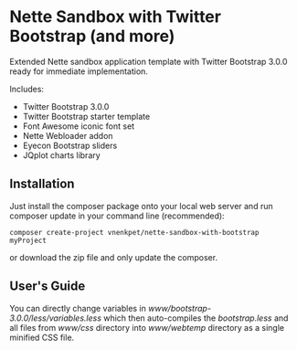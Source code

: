 Nette Sandbox with Twitter Bootstrap (and more)
===============================================

Extended Nette sandbox application template with Twitter Bootstrap 3.0.0 ready for immediate implementation.

Includes:

- Twitter Bootstrap 3.0.0
- Twitter Bootstrap starter template
- Font Awesome iconic font set
- Nette Webloader addon
- Eyecon Bootstrap sliders
- JQplot charts library



Installation
------------

Just install the composer package onto your local web server and run composer update in your command line (recommended):

```
composer create-project vnenkpet/nette-sandbox-with-bootstrap myProject
```

or download the zip file and only update the composer.

User's Guide
------------

You can directly change variables in _www/bootstrap-3.0.0/less/variables.less_ which then auto-compiles the _bootstrap.less_ and all files from _www/css_ directory into _www/webtemp_ directory as a single minified CSS file.